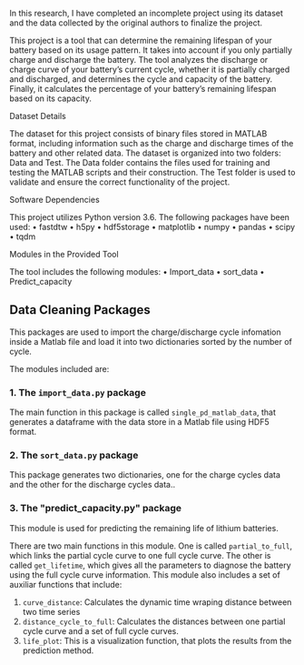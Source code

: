 In this research, I have completed an incomplete project using its dataset and the data collected by the original authors to finalize the project.

This project is a tool that can determine the remaining lifespan of your battery based on its usage pattern. It takes into account if you only partially charge and discharge the battery. The tool analyzes the discharge or charge curve of your battery’s current cycle, whether it is partially charged and discharged, and determines the cycle and capacity of the battery. Finally, it calculates the percentage of your battery’s remaining lifespan based on its capacity.

Dataset Details

The dataset for this project consists of binary files stored in MATLAB format, including information such as the charge and discharge times of the battery and other related data. The dataset is organized into two folders: Data and Test. The Data folder contains the files used for training and testing the MATLAB scripts and their construction. The Test folder is used to validate and ensure the correct functionality of the project.

Software Dependencies

This project utilizes Python version 3.6. The following packages have been used:
	•	fastdtw
	•	h5py
	•	hdf5storage
	•	matplotlib
	•	numpy
	•	pandas
	•	scipy
	•	tqdm

Modules in the Provided Tool

The tool includes the following modules:
	•	Import_data
	•	sort_data
	•	Predict_capacity


## Data Cleaning Packages

This packages are used to import the charge/discharge cycle infomation inside a Matlab file and load it into two dictionaries sorted by the number of cycle. 

The modules included are:

### 1.  The ``import_data.py`` package

The main function in this package is called ``single_pd_matlab_data``, that generates a dataframe with the data store in a Matlab file using HDF5 format.

### 2.  The ``sort_data.py`` package

This package generates two dictionaries, one for the charge cycles data and the other for the discharge cycles data..


### 3.  The "predict_capacity.py" package

This module is used for predicting the remaining life of lithium batteries. 

There are two main functions in this module. One is called ``partial_to_full``, which links the partial cycle curve to one full cycle curve. The other is called ``get_lifetime``, which gives all the parameters to diagnose the battery using the full cycle curve information. 
This module also includes a set of auxiliar functions that include:

1. ``curve_distance``: Calculates the dynamic time wraping distance between two time series
2. ``distance_cycle_to_full``: Calculates the distances between one partial cycle curve and a set of full cycle curves. 
3. ``life_plot``: This is a visualization function, that plots the results from the prediction method.



